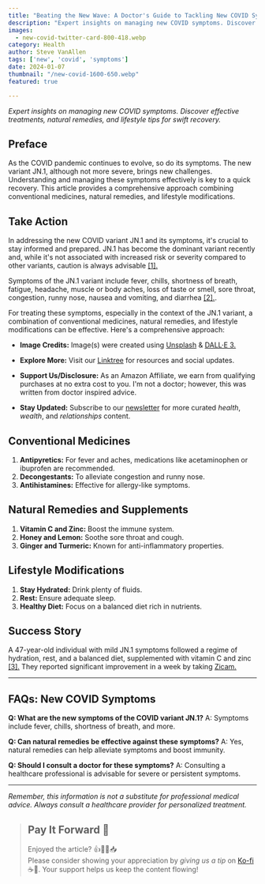 ```yaml
---
title: "Beating the New Wave: A Doctor's Guide to Tackling New COVID Symptoms with Proven Remedies"
description: "Expert insights on managing new COVID symptoms. Discover effective treatments, natural remedies, and lifestyle tips for swift recovery."
images:
  - new-covid-twitter-card-800-418.webp
category: Health
author: Steve VanAllen
tags: ['new', 'covid', 'symptoms']
date: 2024-01-07
thumbnail: "/new-covid-1600-650.webp"
featured: true

---
```


_Expert insights on managing new COVID symptoms. Discover effective treatments, natural remedies, and lifestyle tips for swift recovery._

## Preface
As the COVID pandemic continues to evolve, so do its symptoms. The new variant JN.1, although not more severe, brings new challenges. Understanding and managing these symptoms effectively is key to a quick recovery. This article provides a comprehensive approach combining conventional medicines, natural remedies, and lifestyle modifications.

## Take Action
In addressing the new COVID variant JN.1 and its symptoms, it's crucial to stay informed and prepared. JN.1 has become the dominant variant recently and, while it's not associated with increased risk or severity compared to other variants, caution is always advisable [[1].](https://tech.co/news/new-covid-symptoms-2024-work-remotely)

Symptoms of the JN.1 variant include fever, chills, shortness of breath, fatigue, headache, muscle or body aches, loss of taste or smell, sore throat, congestion, runny nose, nausea and vomiting, and diarrhea [[2].](https://www.nbcnews.com/health/health-news/covid-symptoms-jn1-variant-spreading-rcna130765).

For treating these symptoms, especially in the context of the JN.1 variant, a combination of conventional medicines, natural remedies, and lifestyle modifications can be effective. Here's a comprehensive approach:

- **Image Credits:** Image(s) were created using [Unsplash](https://unsplash.com/) & [DALL·E 3.](https://openai.com/dall-e-3)

- **Explore More:** Visit our [Linktree](https://linktr.ee/welcomerain) for resources and social updates.

- **Support Us/Disclosure:** As an Amazon Affiliate, we earn from qualifying purchases at no extra cost to you. I'm not a doctor; however, this was written from doctor inspired advice.

- **Stay Updated:** Subscribe to our [newsletter](http://eepurl.com/iGVUjI) for more curated _health_, _wealth_, and _relationships_ content.

## Conventional Medicines
1. **Antipyretics:** For fever and aches, medications like acetaminophen or ibuprofen are recommended.
2. **Decongestants:** To alleviate congestion and runny nose.
3. **Antihistamines:** Effective for allergy-like symptoms.

## Natural Remedies and Supplements
1. **Vitamin C and Zinc:** Boost the immune system.
2. **Honey and Lemon:** Soothe sore throat and cough.
3. **Ginger and Turmeric:** Known for anti-inflammatory properties.

## Lifestyle Modifications
1. **Stay Hydrated:** Drink plenty of fluids.
2. **Rest:** Ensure adequate sleep.
3. **Healthy Diet:** Focus on a balanced diet rich in nutrients.

## Success Story
A 47-year-old individual with mild JN.1 symptoms followed a regime of hydration, rest, and a balanced diet, supplemented with vitamin C and zinc [[3].](https://www.covid19treatmentguidelines.nih.gov/therapies/supplements/zinc/) They reported significant improvement in a week by taking [Zicam.](https://amzn.to/3TMhLp6)

---

## FAQs: New COVID Symptoms

**Q: What are the new symptoms of the COVID variant JN.1?**
A: Symptoms include fever, chills, shortness of breath, and more.

**Q: Can natural remedies be effective against these symptoms?**
A: Yes, natural remedies can help alleviate symptoms and boost immunity.

**Q: Should I consult a doctor for these symptoms?**
A: Consulting a healthcare professional is advisable for severe or persistent symptoms.

---

_Remember, this information is not a substitute for professional medical advice. Always consult a healthcare provider for personalized treatment._

> ## Pay It Forward 🌟
> Enjoyed the article? 👍💬👏📥  
> Please consider showing your appreciation by _giving us a tip_ on [Ko-fi](https://ko-fi.com/welcomerain) ☕️🎉.  Your support helps us keep the content flowing!